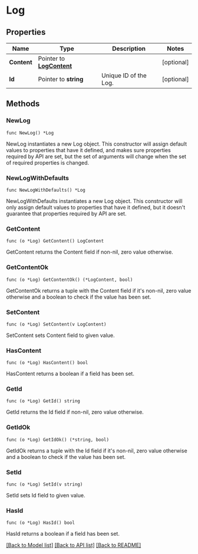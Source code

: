 # Log

## Properties

| Name        | Type                                       | Description           | Notes      |
| ----------- | ------------------------------------------ | --------------------- | ---------- |
| **Content** | Pointer to [**LogContent**](LogContent.md) |                       | [optional] |
| **Id**      | Pointer to **string**                      | Unique ID of the Log. | [optional] |

## Methods

### NewLog

`func NewLog() *Log`

NewLog instantiates a new Log object.
This constructor will assign default values to properties that have it defined,
and makes sure properties required by API are set, but the set of arguments
will change when the set of required properties is changed.

### NewLogWithDefaults

`func NewLogWithDefaults() *Log`

NewLogWithDefaults instantiates a new Log object.
This constructor will only assign default values to properties that have it defined,
but it doesn't guarantee that properties required by API are set.

### GetContent

`func (o *Log) GetContent() LogContent`

GetContent returns the Content field if non-nil, zero value otherwise.

### GetContentOk

`func (o *Log) GetContentOk() (*LogContent, bool)`

GetContentOk returns a tuple with the Content field if it's non-nil, zero value otherwise
and a boolean to check if the value has been set.

### SetContent

`func (o *Log) SetContent(v LogContent)`

SetContent sets Content field to given value.

### HasContent

`func (o *Log) HasContent() bool`

HasContent returns a boolean if a field has been set.

### GetId

`func (o *Log) GetId() string`

GetId returns the Id field if non-nil, zero value otherwise.

### GetIdOk

`func (o *Log) GetIdOk() (*string, bool)`

GetIdOk returns a tuple with the Id field if it's non-nil, zero value otherwise
and a boolean to check if the value has been set.

### SetId

`func (o *Log) SetId(v string)`

SetId sets Id field to given value.

### HasId

`func (o *Log) HasId() bool`

HasId returns a boolean if a field has been set.

[[Back to Model list]](../README.md#documentation-for-models) [[Back to API list]](../README.md#documentation-for-api-endpoints) [[Back to README]](../README.md)
